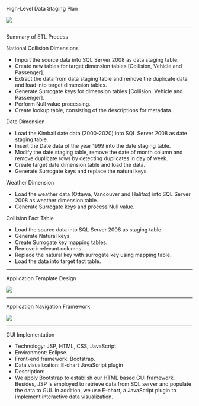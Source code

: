 High-Level Data Staging Plan

![](http://c1.staticflickr.com/9/8619/16508618617_ec4e655c2c_c.jpg)


***

Summary of ETL Process

National Collision Dimensions
* Import the source data into SQL Server 2008 as data staging table.
* Create new tables for target dimension tables [Collision, Vehicle and Passenger].
* Extract the data from data staging table and remove the duplicate data and load into target dimension tables.
* Generate Surrogate keys for dimension tables [Collision, Vehicle and Passenger].
* Perform Null value processing.
* Create lookup table, consisting of the descriptions for metadata.


Date Dimension
* Load the Kimball date data (2000-2020) into SQL Server 2008 as date staging table.
* Insert the Date data of the year 1999 into the date staging table.
* Modify the date staging table, remove the date of month column and remove duplicate rows by detecting duplicates in day of week.
* Create target date dimension table and load the data.
* Generate Surrogate keys and replace the natural keys.


Weather Dimension
* Load the weather data (Ottawa, Vancouver and Halifax) into SQL Server 2008 as weather dimension table.
* Generate Surrogate keys and process Null value.


Collision Fact Table
* Load the source data into SQL Server 2008 as staging table.
* Generate Natural keys.
* Create Surrogate key mapping tables.
* Remove irrelevant columns.
* Replace the natural key with surrogate key using mapping table.
* Load the data into target fact table.


***

Application Template Design

 ![](http://c1.staticflickr.com/9/8617/16528658240_ffdfbe6a06_n.jpg)


***

Application Navigation Framework

![](http://c1.staticflickr.com/9/8619/16093771304_2401178c12_b.jpg)


***

GUI Implementation

* Technology: JSP, HTML, CSS, JavaScript
* Environment: Eclipse.
* Front-end framework: Bootstrap.
* Data visualization: E-chart JavaScript plugin
* Description:
* We apply Bootstrap to establish our HTML based GUI framework. Besides, JSP is employed to retrieve data from SQL server and populate the data to GUI. In addition, we use E-chart, a JavaScript plugin to implement interactive data visualization.

